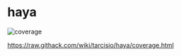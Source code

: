 # haya

![coverage](https://raw.githubusercontent.com/wiki/tarcisio/haya/coverage.svg)

https://raw.githack.com/wiki/tarcisio/haya/coverage.html
